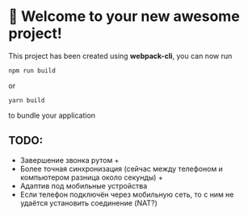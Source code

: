 # 🚀 Welcome to your new awesome project!

This project has been created using **webpack-cli**, you can now run

```
npm run build
```

or

```
yarn build
```

to bundle your application


## TODO:
  * Завершение звонка рутом +
  * Более точная синхронизация (сейчас между телефоном и компьютером разница около секунды) +
  * Адаптив под мобильные устройства
  * Если телефон подключён через мобильную сеть, то с ним не удаётся установить соединение (NAT?)
